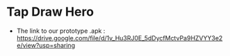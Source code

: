 # Tap Draw Hero
- The link to our prototype .apk : https://drive.google.com/file/d/1v_Hu3RJ0E_5dDycfMctvPa9HZVYY3e2e/view?usp=sharing